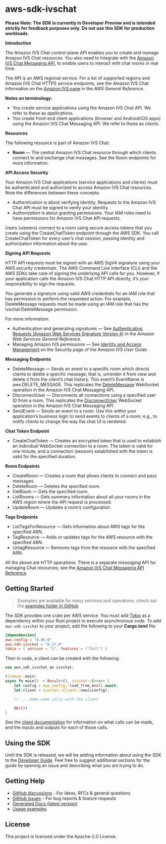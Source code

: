 # aws-sdk-ivschat

**Please Note: The SDK is currently in Developer Preview and is intended strictly for
feedback purposes only. Do not use this SDK for production workloads.**

__Introduction__

The Amazon IVS Chat control-plane API enables you to create and manage Amazon IVS Chat resources. You also need to integrate with the [Amazon IVS Chat Messaging API](https://docs.aws.amazon.com/ivs/latest/chatmsgapireference/chat-messaging-api.html), to enable users to interact with chat rooms in real time.

The API is an AWS regional service. For a list of supported regions and Amazon IVS Chat HTTPS service endpoints, see the Amazon IVS Chat information on the [Amazon IVS page](https://docs.aws.amazon.com/general/latest/gr/ivs.html) in the _AWS General Reference_.

__Notes on terminology:__
  - You create service applications using the Amazon IVS Chat API. We refer to these as _applications_.
  - You create front-end client applications (browser and Android/iOS apps) using the Amazon IVS Chat Messaging API. We refer to these as _clients_.

__Resources__

The following resource is part of Amazon IVS Chat:
  - __Room__ — The central Amazon IVS Chat resource through which clients connect to and exchange chat messages. See the Room endpoints for more information.

__API Access Security__

Your Amazon IVS Chat applications (service applications and clients) must be authenticated and authorized to access Amazon IVS Chat resources. Note the differences between these concepts:
  - _Authentication_ is about verifying identity. Requests to the Amazon IVS Chat API must be signed to verify your identity.
  - _Authorization_ is about granting permissions. Your IAM roles need to have permissions for Amazon IVS Chat API requests.

Users (viewers) connect to a room using secure access tokens that you create using the CreateChatToken endpoint through the AWS SDK. You call CreateChatToken for every user’s chat session, passing identity and authorization information about the user.

__Signing API Requests__

HTTP API requests must be signed with an AWS SigV4 signature using your AWS security credentials. The AWS Command Line Interface (CLI) and the AWS SDKs take care of signing the underlying API calls for you. However, if your application calls the Amazon IVS Chat HTTP API directly, it’s your responsibility to sign the requests.

You generate a signature using valid AWS credentials for an IAM role that has permission to perform the requested action. For example, DeleteMessage requests must be made using an IAM role that has the ivschat:DeleteMessage permission.

For more information:
  - Authentication and generating signatures — See [Authenticating Requests (Amazon Web Services Signature Version 4)](https://docs.aws.amazon.com/AmazonS3/latest/API/sig-v4-authenticating-requests.html) in the _Amazon Web Services General Reference_.
  - Managing Amazon IVS permissions — See [Identity and Access Management](https://docs.aws.amazon.com/ivs/latest/userguide/security-iam.html) on the Security page of the _Amazon IVS User Guide_.

__Messaging Endpoints__
  - DeleteMessage — Sends an event to a specific room which directs clients to delete a specific message; that is, unrender it from view and delete it from the client’s chat history. This event’s EventName is aws:DELETE_MESSAGE. This replicates the [DeleteMessage](https://docs.aws.amazon.com/ivs/latest/chatmsgapireference/actions-deletemessage-publish.html) WebSocket operation in the Amazon IVS Chat Messaging API.
  - DisconnectUser — Disconnects all connections using a specified user ID from a room. This replicates the [DisconnectUser](https://docs.aws.amazon.com/ivs/latest/chatmsgapireference/actions-disconnectuser-publish.html) WebSocket operation in the Amazon IVS Chat Messaging API.
  - SendEvent — Sends an event to a room. Use this within your application’s business logic to send events to clients of a room; e.g., to notify clients to change the way the chat UI is rendered.

__Chat Token Endpoint__
  - CreateChatToken — Creates an encrypted token that is used to establish an individual WebSocket connection to a room. The token is valid for one minute, and a connection (session) established with the token is valid for the specified duration.

__Room Endpoints__
  - CreateRoom — Creates a room that allows clients to connect and pass messages.
  - DeleteRoom — Deletes the specified room.
  - GetRoom — Gets the specified room.
  - ListRooms — Gets summary information about all your rooms in the AWS region where the API request is processed.
  - UpdateRoom — Updates a room’s configuration.

__Tags Endpoints__
  - ListTagsForResource — Gets information about AWS tags for the specified ARN.
  - TagResource — Adds or updates tags for the AWS resource with the specified ARN.
  - UntagResource — Removes tags from the resource with the specified ARN.

All the above are HTTP operations. There is a separate _messaging_ API for managing Chat resources; see the [Amazon IVS Chat Messaging API Reference](https://docs.aws.amazon.com/ivs/latest/chatmsgapireference/chat-messaging-api.html).

## Getting Started

> Examples are available for many services and operations, check out the
> [examples folder in GitHub](https://github.com/awslabs/aws-sdk-rust/tree/main/examples).

The SDK provides one crate per AWS service. You must add [Tokio](https://crates.io/crates/tokio)
as a dependency within your Rust project to execute asynchronous code. To add `aws-sdk-ivschat` to
your project, add the following to your **Cargo.toml** file:

```toml
[dependencies]
aws-config = "0.46.0"
aws-sdk-ivschat = "0.17.0"
tokio = { version = "1", features = ["full"] }
```

Then in code, a client can be created with the following:

```rust
use aws_sdk_ivschat as ivschat;

#[tokio::main]
async fn main() -> Result<(), ivschat::Error> {
    let config = aws_config::load_from_env().await;
    let client = ivschat::Client::new(&config);

    // ... make some calls with the client

    Ok(())
}
```

See the [client documentation](https://docs.rs/aws-sdk-ivschat/latest/aws_sdk_ivschat/client/struct.Client.html)
for information on what calls can be made, and the inputs and outputs for each of those calls.

## Using the SDK

Until the SDK is released, we will be adding information about using the SDK to the
[Developer Guide](https://docs.aws.amazon.com/sdk-for-rust/latest/dg/welcome.html). Feel free to suggest
additional sections for the guide by opening an issue and describing what you are trying to do.

## Getting Help

* [GitHub discussions](https://github.com/awslabs/aws-sdk-rust/discussions) - For ideas, RFCs & general questions
* [GitHub issues](https://github.com/awslabs/aws-sdk-rust/issues/new/choose) – For bug reports & feature requests
* [Generated Docs (latest version)](https://awslabs.github.io/aws-sdk-rust/)
* [Usage examples](https://github.com/awslabs/aws-sdk-rust/tree/main/examples)

## License

This project is licensed under the Apache-2.0 License.

